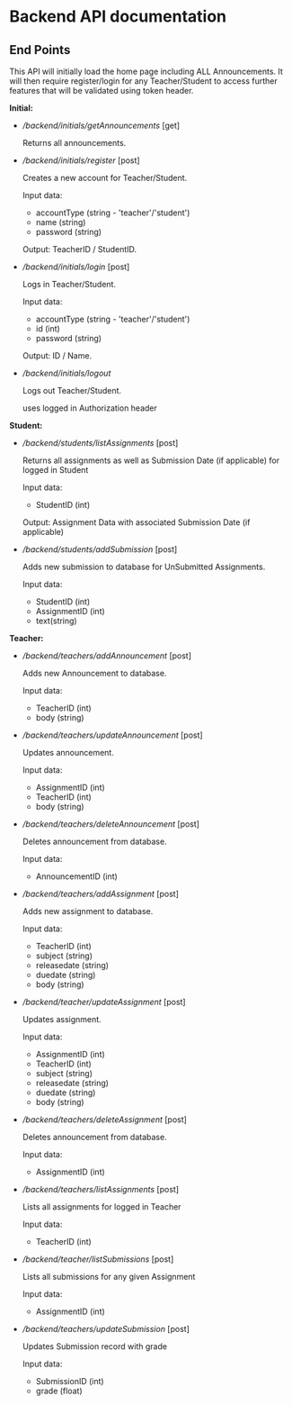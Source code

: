 # Backend API documentation

## End Points
 This API will initially load the home page including ALL Announcements.
 It will then require register/login for any Teacher/Student to access further features that
 will be validated using token header.

 **Initial:**
 
 - */backend/initials/getAnnouncements* [get]

    Returns all announcements.
 
 - */backend/initials/register* [post]

    Creates a new account for Teacher/Student.
    
    Input data:
    - accountType (string - 'teacher'/'student')
    - name (string)
    - password (string)
    
    Output: TeacherID / StudentID.
    
 - */backend/initials/login* [post]

    Logs in Teacher/Student.
    
    Input data:
    - accountType (string - 'teacher'/'student')
    - id (int)
    - password (string)
    
    Output: ID / Name.
    
 - */backend/initials/logout*

    Logs out Teacher/Student.
    
    uses logged in Authorization header
    
  **Student:**
 
    
 - */backend/students/listAssignments* [post]
 
     Returns all assignments as well as Submission Date (if applicable) for logged in Student
     
     Input data:
     - StudentID (int)
     
     Output: Assignment Data with associated Submission Date (if applicable)
     
 - */backend/students/addSubmission* [post]
 
     Adds new submission to database for UnSubmitted Assignments.
     
     Input data:
     - StudentID (int)
     - AssignmentID (int)
     - text(string)

 **Teacher:**
    
 - */backend/teachers/addAnnouncement* [post]

    Adds new Announcement to database.
    
    Input data:
    - TeacherID (int)
    - body (string)
    
 - */backend/teachers/updateAnnouncement* [post]

    Updates announcement.
    
    Input data:
    - AssignmentID (int)
    - TeacherID (int)
    - body (string)
    
 - */backend/teachers/deleteAnnouncement* [post]
 
     Deletes announcement from database.
     
     Input data:
     - AnnouncementID (int)
     
 - */backend/teachers/addAssignment* [post]
 
     Adds new assignment to database.
     
     Input data:
     - TeacherID (int)
     - subject (string)
     - releasedate (string)
     - duedate (string)
     - body (string)
     
 - */backend/teacher/updateAssignment* [post]
 
     Updates assignment.
     
     Input data:
     - AssignmentID (int)
     - TeacherID (int)
     - subject (string)
     - releasedate (string)
     - duedate (string)
     - body (string)
     
 - */backend/teachers/deleteAssignment* [post]
 
     Deletes announcement from database.
     
     Input data:
     - AssignmentID (int)
     
 - */backend/teachers/listAssignments* [post]
 
     Lists all assignments for logged in Teacher
     
     Input data:
     - TeacherID (int)

 - */backend/teacher/listSubmissions* [post]
 
     Lists all submissions for any given Assignment
     
     Input data:
     - AssignmentID (int)
     
 - */backend/teachers/updateSubmission* [post]
 
     Updates Submission record with grade
     
     Input data:
     - SubmissionID (int)
     - grade (float)
